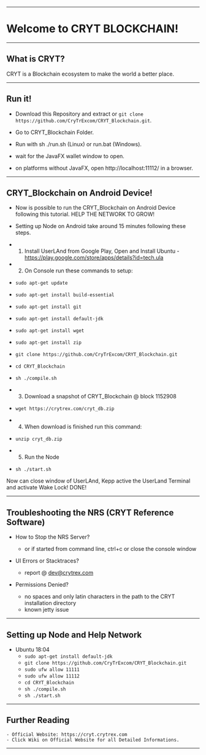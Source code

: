----
# Welcome to CRYT BLOCKCHAIN! #

----
## What is CRYT? ##
CRYT is a Blockchain ecosystem to make the world a better place.

----
## Run it! ##

  - Download this Repository and extract or `git clone https://github.com/CryTrExcom/CRYT_Blockchain.git`.
  - Go to CRYT_Blockchain Folder.
  - Run with sh ./run.sh (Linux) or run.bat (Windows).

  - wait for the JavaFX wallet window to open.
  - on platforms without JavaFX, open http://localhost:11112/ in a browser.

----
## CRYT_Blockchain on Android Device! ##

  - Now is possible to run the CRYT_Blockchain on Android Device following this tutorial. HELP THE NETWORK TO GROW!
  - Setting up Node on Android take around 15 minutes following these steps.

  - 1) Install UserLAnd from Google Play, Open and Install Ubuntu - https://play.google.com/store/apps/details?id=tech.ula
  - 2) On Console run these commands to setup:
  - `sudo apt-get update`
  - `sudo apt-get install build-essential`
  - `sudo apt-get install git`
  - `sudo apt-get install default-jdk`
  - `sudo apt-get install wget`
  - `sudo apt-get install zip`
  - `git clone https://github.com/CryTrExcom/CRYT_Blockchain.git`
  - `cd CRYT_Blockchain`
  - `sh ./compile.sh`
  - 3) Download a snapshot of CRYT_Blockchain @ block 1152908
  - `wget https://crytrex.com/cryt_db.zip`
  - 4) When download is finished run this command:
  - `unzip cryt_db.zip`
  - 5) Run the Node
  - `sh ./start.sh`

Now can close window of UserLAnd, Kepp active the UserLand Terminal and activate Wake Lock!
DONE!

----
## Troubleshooting the NRS (CRYT Reference Software) ##

  - How to Stop the NRS Server?
    - or if started from command line, ctrl+c or close the console window

  - UI Errors or Stacktraces?
    - report @ dev@crytrex.com

  - Permissions Denied?
    - no spaces and only latin characters in the path to the CRYT installation directory
    - known jetty issue

----
## Setting up Node and Help Network ##

  - Ubuntu 18:04
    - `sudo apt-get install default-jdk`
    - `git clone https://github.com/CryTrExcom/CRYT_Blockchain.git`
    - `sudo ufw allow 11111`
    - `sudo ufw allow 11112`
    - `cd CRYT_Blockchain`
    - `sh ./compile.sh`
    - `sh ./start.sh`

----
## Further Reading ##

    - Official Website: https://cryt.crytrex.com
    - Click Wiki on Official Website for all Detailed Informations.

----
